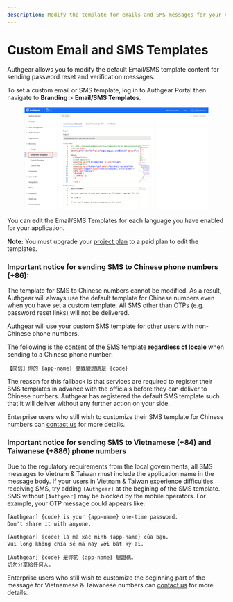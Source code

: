 ```yaml
---
description: Modify the template for emails and SMS messages for your Authgear project.
---
```


# Custom Email and SMS Templates

Authgear allows you to modify the default Email/SMS template content for sending password reset and verification messages.

To set a custom email or SMS template, log in to Authgear Portal then navigate to **Branding** > **Email/SMS Templates**.

<figure><img src="../../.gitbook/assets/authgear-custom-email-template.png" alt=""><figcaption></figcaption></figure>

You can edit the Email/SMS Templates for each language you have enabled for your application.

**Note:** You must upgrade your [project plan](https://docs.authgear.com/reference/billing-faq) to a paid plan to edit the templates.

### Important notice for sending SMS to Chinese phone numbers (+86):

The template for SMS to Chinese numbers cannot be modified. As a result, Authgear will always use the default template for Chinese numbers even when you have set a custom template. All SMS other than OTPs (e.g. password reset links) will not be delivered.

Authgear will use your custom SMS template for other users with non-Chinese phone numbers.

The following is the content of the SMS template **regardless of locale** when sending to a Chinese phone number:&#x20;

```
【简信】你的 {app-name} 登錄驗證碼是 {code}
```

The reason for this fallback is that services are required to register their SMS templates in advance with the officials before they can deliver to Chinese numbers. Authgear has registered the default SMS template such that it will deliver without any further action on your side.

Enterprise users who still wish to customize their SMS template for Chinese numbers can [contact us](https://www.authgear.com/schedule-demo) for more details.

### Important notice for sending SMS to Vietnamese (+84) and Taiwanese (+886) phone numbers&#x20;

Due to the regulatory requirements from the local governments, all SMS messages to Vietnam & Taiwan must include the application name in the message body. If your users in Vietnam & Taiwan experience difficulties receiving SMS, try adding `[Authgear]` at the begining of the SMS template. SMS without `[Authgear]` may be blocked by the mobile operators.  For example, your OTP message could appears like:

```
[Authgear] {code} is your {app-name} one-time password.
Don't share it with anyone.
```

```
[Authgear] {code} là mã xác minh {app-name} của bạn.
Vui lòng không chia sẻ mã này với bất kỳ ai.
```

```
[Authgear] {code} 是你的 {app-name} 驗證碼。
切勿分享給任何人。
```

Enterprise users who still wish to customize the beginning part of the message for Vietnamese & Taiwanese numbers can [contact us](https://www.authgear.com/schedule-demo) for more details.
